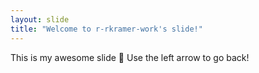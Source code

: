 ```yaml
---
layout: slide
title: "Welcome to r-rkramer-work's slide!"
---
```

This is my awesome slide :tada:
Use the left arrow to go back!
